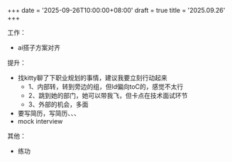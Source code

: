+++
date = '2025-09-26T10:00:00+08:00'
draft = true
title = '2025.09.26'
+++


工作：
- ai搭子方案对齐

提升：
- 找kitty聊了下职业规划的事情，建议我要立刻行动起来
  - 1、内部转，转到旁边的组，但ld偏向toC的，感觉不太行
  - 2、跳到她的部门，她可以带我飞，但卡点在技术面试环节
  - 3、外部的机会，多面
- 要写简历，写简历、、、
- mock interview

其他：
- 练功
